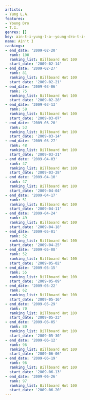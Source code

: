 ```yaml
---
artists:
- Yung L.A.
features:
- Young Dro
- T.I.
genres: []
key: ain-t-i-yung-l-a--young-dro-t-i-
name: Ain't I
rankings:
- end_date: '2009-02-20'
  rank: 100
  ranking_list: Billboard Hot 100
  start_date: '2009-02-14'
- end_date: '2009-02-27'
  rank: 81
  ranking_list: Billboard Hot 100
  start_date: '2009-02-21'
- end_date: '2009-03-06'
  rank: 75
  ranking_list: Billboard Hot 100
  start_date: '2009-02-28'
- end_date: '2009-03-13'
  rank: 58
  ranking_list: Billboard Hot 100
  start_date: '2009-03-07'
- end_date: '2009-03-20'
  rank: 53
  ranking_list: Billboard Hot 100
  start_date: '2009-03-14'
- end_date: '2009-03-27'
  rank: 48
  ranking_list: Billboard Hot 100
  start_date: '2009-03-21'
- end_date: '2009-04-03'
  rank: 47
  ranking_list: Billboard Hot 100
  start_date: '2009-03-28'
- end_date: '2009-04-10'
  rank: 47
  ranking_list: Billboard Hot 100
  start_date: '2009-04-04'
- end_date: '2009-04-17'
  rank: 51
  ranking_list: Billboard Hot 100
  start_date: '2009-04-11'
- end_date: '2009-04-24'
  rank: 49
  ranking_list: Billboard Hot 100
  start_date: '2009-04-18'
- end_date: '2009-05-01'
  rank: 52
  ranking_list: Billboard Hot 100
  start_date: '2009-04-25'
- end_date: '2009-05-08'
  rank: 52
  ranking_list: Billboard Hot 100
  start_date: '2009-05-02'
- end_date: '2009-05-15'
  rank: 55
  ranking_list: Billboard Hot 100
  start_date: '2009-05-09'
- end_date: '2009-05-22'
  rank: 62
  ranking_list: Billboard Hot 100
  start_date: '2009-05-16'
- end_date: '2009-05-29'
  rank: 70
  ranking_list: Billboard Hot 100
  start_date: '2009-05-23'
- end_date: '2009-06-05'
  rank: 80
  ranking_list: Billboard Hot 100
  start_date: '2009-05-30'
- end_date: '2009-06-12'
  rank: 96
  ranking_list: Billboard Hot 100
  start_date: '2009-06-06'
- end_date: '2009-06-19'
  rank: 96
  ranking_list: Billboard Hot 100
  start_date: '2009-06-13'
- end_date: '2009-06-26'
  rank: 97
  ranking_list: Billboard Hot 100
  start_date: '2009-06-20'
---
```


